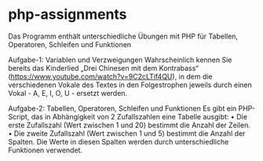 # php-assignments
Das Programm enthält unterschiedliche Übungen mit PHP für Tabellen, Operatoren, Schleifen und Funktionen

Aufgabe-1: Variablen und Verzweigungen
Wahrscheinlich kennen Sie bereits das Kinderlied „Drei Chinesen mit dem Kontrabass“
(https://www.youtube.com/watch?v=9C2cLTif4QU), in dem die verschiedenen Vokale des
Textes in den Folgestrophen jeweils durch einen Vokal - A, E, I, O, U - ersetzt werden.

Aufgabe-2: Tabellen, Operatoren, Schleifen und Funktionen
Es gibt ein PHP-Script, das in Abhängigkeit von 2 Zufallszahlen eine Tabelle ausgibt:
• Die erste Zufallszahl (Wert zwischen 1 und 20) bestimmt die Anzahl der Zeilen.
• Die zweite Zufallszahl (Wert zwischen 1 und 5) bestimmt die Anzahl der Spalten.
Die Werte in diesen Spalten werden durch unterschiedliche Funktionen verwendet.
